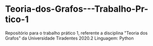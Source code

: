 # Teoria-dos-Grafos---Trabalho-Pr-tico-1
Repositório para o trabalho prático 1, referente a disciplina "Teoria dos Grafos" da Universidade Tiradentes 2020.2
Linguagem: Python
